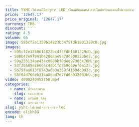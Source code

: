 ```yaml
---
title: YYHC-ไฟงานฝีมือหรูหรา LED สไตล์มินิมอลหลังสมัยใหม่พร้อมหลอดไฟแบบอ่อน
price: '12647.17'
price_original: '12647.17'
currency: THB
discount: ''
rating: 4.5
volume: 66
image: S95cf2e1359614823bc475fdb1801329cD.jpg
images:
  - S95cf2e1359614823bc475fdb1801329cD.jpg
  - S88b47e9f941b42868ae9a7dd308223be2.jpg
  - S9a255134ae434c0880bf0ded97383c70M.jpg
  - S3f30689e2b6d4c4ab1fd859e69ef6e12a.jpg
  - Sb79faa013f8743a6b3a359f4169dc0d2c.jpg
  - S8f04d766eb314a8ead7d7fd0a032083bU.jpg
video: 4000240452758.mp4
categories:
  - name: บ้านและสวน
    slug: านและสวน
  - name: การ์เด้น วัสดุ
    slug: การ-เด-สด
slug: yyhc-ไฟงานฝ-อหร-หรา-led
encode: olikh8G
lang: th
---
```

  
